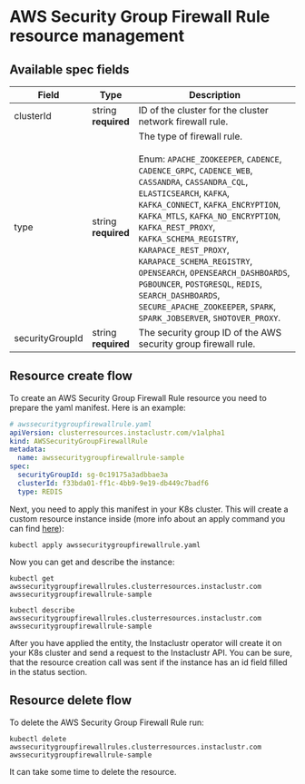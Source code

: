 # AWS Security Group Firewall Rule resource management

## Available spec fields

| Field                                             | Type                               | Description                                                                                                                                                                                                                                                                                                                                                                                                                                                                                                         |
|---------------------------------------------------|------------------------------------|---------------------------------------------------------------------------------------------------------------------------------------------------------------------------------------------------------------------------------------------------------------------------------------------------------------------------------------------------------------------------------------------------------------------------------------------------------------------------------------------------------------------|
| clusterId                                             | string <br /> **required**         | ID of the cluster for the cluster network firewall rule.                                                                                                                                                                                                                                                                                                                                                                                                                                                            |
| type                                           | string <br /> **required** <br />  | The type of firewall rule. <br/> <br/>Enum: `APACHE_ZOOKEEPER`, `CADENCE`, `CADENCE_GRPC`, `CADENCE_WEB`, `CASSANDRA`, `CASSANDRA_CQL`, `ELASTICSEARCH`, `KAFKA`, `KAFKA_CONNECT`, `KAFKA_ENCRYPTION`, `KAFKA_MTLS`, `KAFKA_NO_ENCRYPTION`, `KAFKA_REST_PROXY`, `KAFKA_SCHEMA_REGISTRY`, `KARAPACE_REST_PROXY`, `KARAPACE_SCHEMA_REGISTRY`, `OPENSEARCH`, `OPENSEARCH_DASHBOARDS`, `PGBOUNCER`, `POSTGRESQL`, `REDIS`, `SEARCH_DASHBOARDS`, `SECURE_APACHE_ZOOKEEPER`, `SPARK`, `SPARK_JOBSERVER`, `SHOTOVER_PROXY`. |
| securityGroupId                             | string <br /> **required**         | The security group ID of the AWS security group firewall rule.                                                                                                                                                                                                                                                                                                                                                                                                                                                      |                                                                                                                                                                                                                                                                                                                                                                                                                                                                              |

## Resource create flow
To create an AWS Security Group Firewall Rule resource you need to prepare the yaml manifest. Here is an example:
```yaml
# awssecuritygroupfirewallrule.yaml
apiVersion: clusterresources.instaclustr.com/v1alpha1
kind: AWSSecurityGroupFirewallRule
metadata:
  name: awssecuritygroupfirewallrule-sample
spec:
  securityGroupId: sg-0c19175a3adbbae3a
  clusterId: f33bda01-ff1c-4bb9-9e19-db449c7badf6
  type: REDIS
```

Next, you need to apply this manifest in your K8s cluster. This will create a custom resource instance inside (more info about an apply command you can find [here](https://kubernetes.io/docs/reference/generated/kubectl/kubectl-commands#apply)):

```console
kubectl apply awssecuritygroupfirewallrule.yaml
```

Now you can get and describe the instance:

```console
kubectl get awssecuritygroupfirewallrules.clusterresources.instaclustr.com awssecuritygroupfirewallrule-sample
```
```console
kubectl describe awssecuritygroupfirewallrules.clusterresources.instaclustr.com awssecuritygroupfirewallrule-sample
```

After you have applied the entity, the Instaclustr operator will create it on your K8s cluster and send a request to the Instaclustr API. You can be sure, that the resource creation call was sent if the instance has an id field filled in the status section.

## Resource delete flow

To delete the AWS Security Group Firewall Rule run:
```console
kubectl delete awssecuritygroupfirewallrules.clusterresources.instaclustr.com awssecuritygroupfirewallrule-sample
```

It can take some time to delete the resource.
